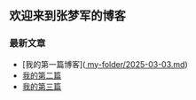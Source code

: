 ## 欢迎来到张梦军的博客

### 最新文章
- [我的第一篇博客]([ my-folder/2025-03-03.md](https://shenzhenren.github.io/my-folder/2025-03-03.md))
- [我的第二篇](_posts/2023-10-09-my-two-blog.md)
- [我的第三篇](2023-10-09-my-first-blog.md)

